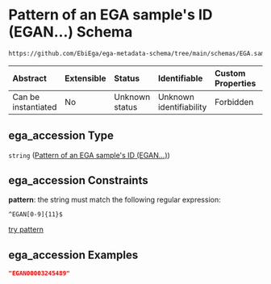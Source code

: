 # Pattern of an EGA sample's ID (EGAN...) Schema

```txt
https://github.com/EbiEga/ega-metadata-schema/tree/main/schemas/EGA.sample.json#/properties/object_id/allOf/1/properties/ega_accession
```



| Abstract            | Extensible | Status         | Identifiable            | Custom Properties | Additional Properties | Access Restrictions | Defined In                                                                   |
| :------------------ | :--------- | :------------- | :---------------------- | :---------------- | :-------------------- | :------------------ | :--------------------------------------------------------------------------- |
| Can be instantiated | No         | Unknown status | Unknown identifiability | Forbidden         | Allowed               | none                | [EGA.sample.json\*](../../../schemas/EGA.sample.json "open original schema") |

## ega\_accession Type

`string` ([Pattern of an EGA sample's ID (EGAN...)](ega-12-definitions-pattern-of-an-ega-samples-id-egan.md))

## ega\_accession Constraints

**pattern**: the string must match the following regular expression:&#x20;

```regexp
^EGAN[0-9]{11}$
```

[try pattern](https://regexr.com/?expression=%5EEGAN%5B0-9%5D%7B11%7D%24 "try regular expression with regexr.com")

## ega\_accession Examples

```json
"EGAN00003245489"
```
